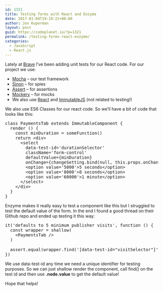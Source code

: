 ```yaml
---
id: 1321
title: Testing forms with React and Enzyme
date: 2017-01-04T19:19:21+00:00
author: Jon Kuperman
layout: post
guid: https://codeplanet.io/?p=1321
permalink: /testing-forms-react-enzyme/
categories:
  - JavaScript
  - React.js
---
```

Lately at [Brave](https://github.com/brave/browser-laptop) I&#8217;ve been adding unit tests for our React code. For our project we use:

  * [Mocha](https://mochajs.org/) &#8211; our test framework
  * [Sinon](http://sinonjs.org/) &#8211; for spies
  * [Assert](https://www.npmjs.com/package/assert) &#8211; for assertions
  * [Mockery](https://github.com/mfncooper/mockery) &#8211; for mocks
  * We also use [React](https://facebook.github.io/react/) and [ImmutableJS](https://facebook.github.io/immutable-js/) (not related to testing!)

We also use ES6 Classes for our react code. So we&#8217;ll have a bit of code that looks like this:

<pre class="lang:js decode:true ">class PaymentsTab extends ImmutableComponent {
  render () {
    const minDuration = someFunction()
    return &lt;div&gt;
      &lt;select
        data-test-id='durationSelector'
        className='form-control'
        defaultValue={minDuration}
        onChange={changeSetting.bind(null, this.props.onChangeSetting, settings.MINIMUM_VISIT_TIME)}&gt;&gt;
        &lt;option value='5000'&gt;5 seconds&lt;/option&gt;
        &lt;option value='8000'&gt;8 seconds&lt;/option&gt;
        &lt;option value='60000'&gt;1 minute&lt;/option&gt;
      &lt;/select&gt;
    &lt;/div&gt;
  }
}</pre>

Enzyme makes it really easy to test a component like this but I struggled to test the default value of the form. In the end I found a good thread on their Github repo and ended up testing it this way:

<pre class="lang:js decode:true">it('defaults to 5 minimum publisher visits', function () {
  const wrapper = shallow(
    &lt;PaymentsTab /&gt;
  )

  assert.equal(wrapper.find('[data-test-id="visitSelector"]').node.value, 5)
})</pre>

We use data-test-id any time we need a unique identifier for testing purposes. So we can just shallow render the component, call find() on the test id and then use **.node.value** to get the default value!

Hope that helps!

&nbsp;